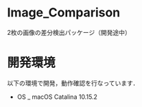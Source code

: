 # Image_Comparison
2枚の画像の差分検出パッケージ（開発途中）

# 開発環境
以下の環境で開発，動作確認を行なっています．
* OS
  _ macOS Catalina 10.15.2
